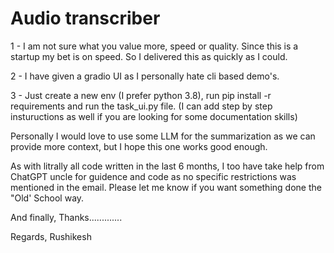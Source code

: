 # Audio transcriber 

1 - I am not sure what you value more, speed or quality. Since this is a startup my bet is on speed. So I delivered this as quickly as I could.

2 - I have given a gradio UI as I personally hate cli based demo's. 

3 - Just create a new env (I prefer python 3.8), run pip install -r requirements and run the task_ui.py file.  (I can add step by step instuructions as well if you are looking for some documentation skills)

Personally I would love to use some LLM for the summarization as we can provide more context, but I hope this one works good enough.

As with litrally all code written in the last 6 months, I too have take help from ChatGPT uncle for guidence and code as no specific restrictions was mentioned in the email. Please let me know if you want something done the "Old' School way.

And finally,
Thanks.............

Regards,
Rushikesh
